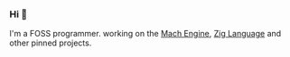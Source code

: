 ### Hi 👋

I'm a FOSS programmer. working on the [Mach Engine](https://github.com/hexops/mach), [Zig Language](https://github.com/ziglang/zig) and other pinned projects.
